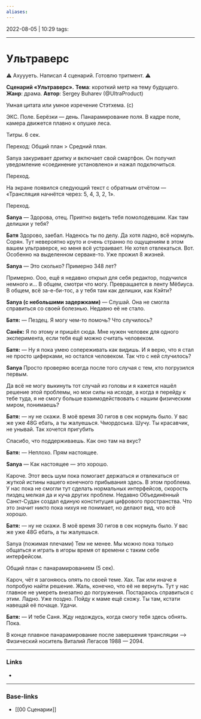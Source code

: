```yaml
---
aliases:
---
```

2022-08-05 | 10:29
tags: 
___

# Ультраверс

⚠️ Ахуууеть. Написал 4 сценарий. Готовлю тритмент. ⚠️

**Сценарий «Ультраверс».**
**Тема**: короткий метр на тему будущего.
**Жанр**: драма.
**Автор**: Sergey Buharev (@UltraProduct)

Умная цитата или умное изречение Стэтхема. (с)

ЭКС. Поле. Берёзки — день. 
Панарамирование поля. В кадре поле, камера движется плавно к опушке леса. 

Титры. 6 сек.

Переход: Общий план > Средний план.

Sanya закуривает дрипку и включает свой смартфон. Он получил уведомление «соединение установлено» и нажал подключиться.

Переход.

На экране появился следующий текст с обратным отчётом — «Трансляция начнётся через: 5, 4, 3, 2, 1».

Переход.

**Sanya**
— Здорова, отец. Приятно видеть тебя помолодевшим. Как там делишки у тебя?

**Батя**
Здорово, заебал. Надеюсь ты по делу. Да хотя ладно, всё нормуль. Сорян. Тут невероятно круто и очень странно по ощущениям в этом вашем ультраверсе, но меня всё устраивает. Не хотел отвлекаться. Вот. Особенно на выделенном серваке-то. Уже прожил 8 жизней.

**Sanya**
— Это сколько? Примерно 348 лет?

Примерно. Ооо, ещё я недавно открыл для себя редактор, подучился немного и... В общем, смотри что могу. 
Превращается в ленту Мёбиуса. В общем, всё за-е-би-тос, а у тебя там как делишки, как Кэйти?

**Sanya (с небольшими задержками)**
— Слушай. Она не смогла справиться со своей болезнью. Недавно её не стало.

**Батя:**
— Пездец. Я могу чем-то помочь? Что случилось?

**Санёк:**
Я по этому и пришёл сюда. Мне нужен человек для одного эксперимента, если тебя ещё можно считать человеком.

**Батя:**
— Ну я пока умею сопереживать как видишь. И я верю, что я стал не просто циферками, но остался человеком. Так что с ней случилось?

**Sanya**
Просто проверяю всегда после того случая с тем, кто погрузился первым. 

Да всё не могу выкинуть тот случай из головы и я кажется нашёл решение этой проблемы, но мои силы на исходе, а когда я перейду к тебе туда, я не смогу больше взаимодействовать с нашим физическим миром, понимаешь? 

**Батя:**
— ну не скажи. В моё время 30 гигов в сек нормуль было. У вас же уже 48G ебать, а ты жалуешься. Чмордоська. Шучу. Ты красавчик, не унывай. Так хочется пригубить 

Спасибо, что поддерживаешь. Как оно там на вкус?

**Батя:**
— Неплохо. Прям настоящее.

**Sanya**
— Как настоящее — это хорошо.

Кароче. Этот весь шум пока помогает держаться и отвлекаться от жуткой истины нашего конечного прибывания здесь. В этом проблема. У нас пока не смогли тут сделать нормальных интерфейсов, скорость пиздец мелкая да и куча других проблем. Недавно Объединённый Санкт-Судан создал единую конституция цифрового пространства. Что это значит никто пока нихуя не понимает, но делают вид, что всё хорошо.

**Батя:**
— ну не скажи. В моё время 30 гигов в сек нормуль было. У вас же уже 48G ебать, а ты жалуешься.

Sanya (пожимая плечами)
Тем не менее. Мы можно пока только общаться и играть в игоры время от времени с таким себе интерфейсом. 

Общий план с панарамированием (5 сек).

Кароч, чёт я загоняюсь опять по своей теме. Хах. Так или иначе я попробую найти решение. Жаль, конечно, что её не вернуть. Тут у нас главное не умереть внезапно до погружения. Постараюсь справиться с этим. Ладно. Уже поздно. Пойду к маме ещё схожу. Ты там, кстати навещай её почаще. Удачи.

**Батя:**
— И тебе Саня. Жду недождусь, когда смогу тебя здесь обнять. Пока.

В конце плавное панарамирование после завершения трансляции —> Физический носитель Виталий Легасов 1988 — 2094.

___
### Links
- 

___
### Base-links
- [[00 Сценарии]]

